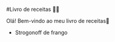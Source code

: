 #Livro de receitas :man_cook:

Olá! Bem-vindo ao meu livro de receitas:clap:

- Strogonoff de frango
